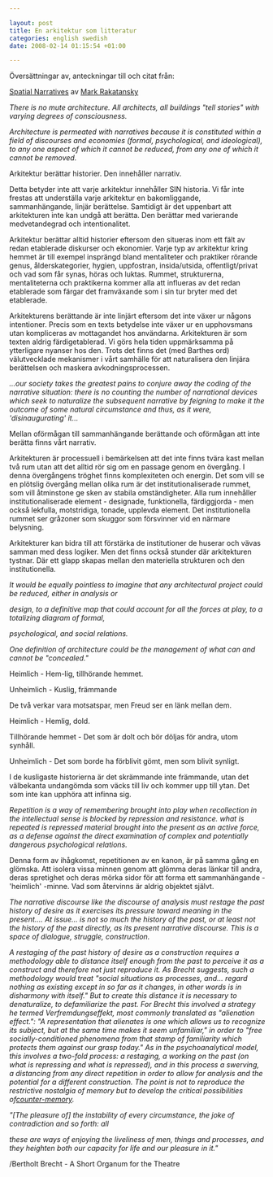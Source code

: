 ```yaml
--- 

layout: post
title: En arkitektur som litteratur 
categories: english swedish 
date: 2008-02-14 01:15:54 +01:00 

---
```


Översättningar av, anteckningar till och citat från:

[Spatial Narratives](http://www.iit.edu/%7Ekearns/simoccup/rakatansky-spatial%20narratives.pdf "Spatial Narratives") av [Mark Rakatansky](http://www.mr-studio.com "Mark Rakatansky")


*There is no mute architecture. All architects, all buildings "tell stories" with varying degrees of consciousness.*

*Architecture is permeated with narratives because it is constituted within a field of discourses and economies (formal, psychological, and ideological), to any one aspect of which it cannot be reduced, from any one of which it cannot be removed.*


Arkitektur berättar historier. Den innehåller narrativ.


Detta betyder inte att varje arkitektur innehåller SIN historia. Vi får inte frestas att underställa varje arkitektur en bakomliggande, sammanhängande, linjär berättelse. Samtidigt är det uppenbart att arkitekturen inte kan undgå att berätta. Den berättar med varierande medvetandegrad och intentionalitet.


Arkitektur berättar alltid historier eftersom den situeras inom ett fält av redan etablerade diskurser och ekonomier. Varje typ av arkitektur kring hemmet är till exempel insprängd bland mentaliteter och praktiker rörande genus, ålderskategorier, hygien, uppfostran, insida/utsida, offentligt/privat och vad som får synas, höras och luktas. Rummet, strukturerna, mentaliteterna och praktikerna kommer alla att influeras av det redan etablerade som färgar det framväxande som i sin tur bryter med det etablerade.


Arkitekturens berättande är inte linjärt eftersom det inte växer ur någons intentioner. Precis som en texts betydelse inte växer ur en upphovsmans utan kompliceras av mottagandet hos användarna. Arkitekturen är som texten aldrig färdigetablerad. Vi görs hela tiden uppmärksamma på ytterligare nyanser hos den. Trots det finns det (med Barthes ord) välutvecklade mekanismer i vårt samhälle för att naturalisera den linjära berättelsen och maskera avkodningsprocessen.



*...our society takes the greatest pains to conjure away the coding of the narrative situation: there is no counting the number of narrational devices which seek to naturalize the subsequent narrative by feigning to make it the outcome of some natural circumstance and thus, as it were, 'disinaugurating' it...*


Mellan oförmågan till sammanhängande berättande och oförmågan att inte berätta finns vårt narrativ.



Arkitekturen är processuell i bemärkelsen att det inte finns tvära kast mellan två rum utan att det alltid rör sig om en passage genom en övergång. I denna övergångens tröghet finns komplexiteten och energin. Det som vill se en plötslig övergång mellan olika rum är det institutionaliserade rummet, som vill åtminstone ge sken av stabila omständigheter. Alla rum innehåller institutionaliserade element - designade, funktionella, färdiggjorda - men också lekfulla, motstridiga, tonade, upplevda element. Det institutionella rummet ser gråzoner som skuggor som försvinner vid en närmare belysning.


Arkitekturer kan bidra till att förstärka de institutioner de huserar och vävas samman med dess logiker. Men det finns också stunder där arkitekturen tystnar. Där ett glapp skapas mellan den materiella strukturen och den institutionella.


*It would be equally pointless to imagine that any architectural project could be reduced, either in analysis or*

*design, to a definitive map that could account for all the forces at play, to a totalizing diagram of formal,*

*psychological, and social relations.*



*One definition of architecture could be the management of what can and cannot be "concealed."*


Heimlich - Hem-lig, tillhörande hemmet.

Unheimlich - Kuslig, främmande


De två verkar vara motsatspar, men Freud ser en länk mellan dem.


Heimlich - Hemlig, dold.

Tillhörande hemmet - Det som är dolt och bör döljas för andra, utom synhåll.

Unheimlich - Det som borde ha förblivit gömt, men som blivit synligt.


I de kusligaste historierna är det skrämmande inte främmande, utan det välbekanta undangömda som väcks till liv och kommer upp till ytan. Det som inte kan upphöra att infinna sig.


*Repetition is a way of remembering brought into play when recollection in the intellectual sense is blocked by repression and resistance. what is repeated is repressed material brought into the present as an active force, as a defense against the direct examination of complex and potentially dangerous psychological relations.*


Denna form av ihågkomst, repetitionen av en kanon, är på samma gång en glömska. Att isolera vissa minnen genom att glömma deras länkar till andra, deras spretighet och deras mörka sidor för att forma ett sammanhängande - 'heimlich' -minne. Vad som återvinns är aldrig objektet självt.


*The narrative discourse like the discourse of analysis must restage the past history of desire as it exercises its pressure toward meaning in the present.... At issue... is not so much the history of the past, or at least not the history of the past directly, as its present narrative discourse. This is a space of dialogue, struggle, construction.*


*A restaging of the past history of desire as a construction requires a methodology able to distance itself enough from the past to perceive it as a construct and therefore not just reproduce it. As Brecht suggests, such a methodology would treat "social situations as processes, and... regard nothing as existing except in so far as it changes, in other words is in disharmony with itself." But to create this distance it is necessary to denaturalize, to defamiliarize the past. For Brecht this involved a strategy he termed Verfremdungseffekt, most commonly translated as "alienation effect.": "A representation that alienates is one which allows us to recognize its subject, but at the same time makes it seem unfamiliar," in order to "free socially-conditioned phenomena from that stamp of familiarity which protects them against our grasp today." As in the psychoanalytical model, this involves a two-fold process: a restaging, a working on the past (on what is repressing and what is repressed), and in this process a swerving, a distancing from any direct repetition in order to allow for analysis and the potential for a different construction. The point is not to reproduce the restrictive nostalgia of memory but to develop the critical possibilities of*[*counter-memory*](http://copyriot.wordpress.com/2005/05/27/nietzsche/ "counter-memory")*.*


*"[The pleasure of] the instability of every circumstance, the joke of contradiction and so forth: all*

*these are ways of enjoying the liveliness of men, things and processes, and they heighten both our capacity for life and our pleasure in it."*

/Bertholt Brecht - A Short Organum for the Theatre



